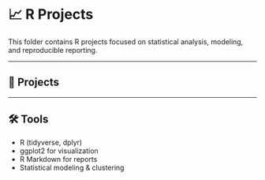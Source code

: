 # 📈 R Projects

This folder contains R projects focused on statistical analysis, modeling, and reproducible reporting.  

---

## 📌 Projects

---

## 🛠️ Tools
- R (tidyverse, dplyr)  
- ggplot2 for visualization  
- R Markdown for reports  
- Statistical modeling & clustering  
